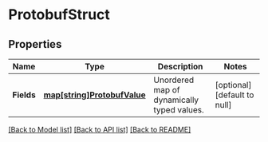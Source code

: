 # ProtobufStruct

## Properties
Name | Type | Description | Notes
------------ | ------------- | ------------- | -------------
**Fields** | [**map[string]ProtobufValue**](protobufValue.md) | Unordered map of dynamically typed values. | [optional] [default to null]

[[Back to Model list]](../README.md#documentation-for-models) [[Back to API list]](../README.md#documentation-for-api-endpoints) [[Back to README]](../README.md)


